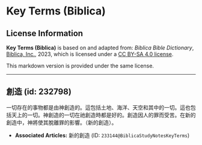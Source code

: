 # Key Terms (Biblica)

## License Information

**Key Terms (Biblica)** is based on and adapted from: _Biblica Bible Dictionary_, [Biblica, Inc.](https://www.biblica.com/), 2023, which is licensed under a [CC BY-SA 4.0 license](https://creativecommons.org/licenses/by-sa/4.0/legalcode.en).

This markdown version is provided under the same license.



--------------------------------

## 創造 (id: 232798)

一切存在的事物都是由神創造的。這包括土地、海洋、天空和其中的一切。這也包括天上的一切。神創造的一切在祂創造時都是好的。創造因人的罪而受苦。在新的創造中，神將使其脫離罪的影響。（新的創造）。

* **Associated Articles:** 新的創造 (ID: `233144@BiblicaStudyNotesKeyTerms`)

